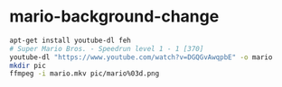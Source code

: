 # mario-background-change

```bash
apt-get install youtube-dl feh
# Super Mario Bros. - Speedrun level 1 - 1 [370] 
youtube-dl "https://www.youtube.com/watch?v=DGQGvAwqpbE" -o mario
mkdir pic
ffmpeg -i mario.mkv pic/mario%03d.png
```

